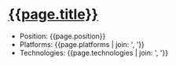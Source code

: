 # [{{page.title}}]({{page.www}})

  - Position: {{page.position}}
  - Platforms: {{page.platforms | join: ', '}}
  - Technologies: {{page.technologies | join: ', '}}
<br/>
<br/>
